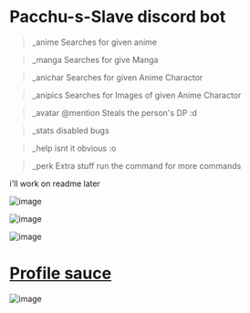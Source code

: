 # Pacchu-s-Slave discord bot


> _anime  Searches for given anime

> _manga Searches for give Manga

> _anichar Searches for given Anime Charactor

> _anipics Searches for Images of given Anime Charactor

> _avatar @mention Steals the person's DP :d

> _stats disabled bugs

> _help isnt it obvious :o

> _perk Extra stuff run the command for more commands

i'll work on readme later

![image](https://user-images.githubusercontent.com/37984032/114234535-875e8a80-999c-11eb-8fb4-2a36ffe310ee.png)

![image](https://user-images.githubusercontent.com/37984032/114234600-9f360e80-999c-11eb-8bb3-a23f69198243.png)

![image](https://user-images.githubusercontent.com/37984032/114234663-b2e17500-999c-11eb-804a-ca3802562234.png)

# [Profile sauce](https://www.instagram.com/retarded_humans/)

![image](https://user-images.githubusercontent.com/37984032/114234321-3a7ab400-999c-11eb-8382-3894877caec4.png)
